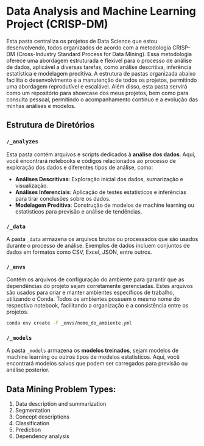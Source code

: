 # Data Analysis and Machine Learning Project (CRISP-DM)

Esta pasta centraliza os projetos de Data Science que estou desenvolvendo, todos organizados de acordo com a metodologia CRISP-DM (Cross-Industry Standard Process for Data Mining). Essa metodologia oferece uma abordagem estruturada e flexível para o processo de análise de dados, aplicável a diversas tarefas, como análise descritiva, inferência estatística e modelagem preditiva. A estrutura de pastas organizada abaixo facilita o desenvolvimento e a manutenção de todos os projetos, permitindo uma abordagem reprodutível e escalável. Além disso, esta pasta servirá como um repositório para showcase dos meus projetos, bem como para consulta pessoal, permitindo o acompanhamento contínuo e a evolução das minhas análises e modelos.

## Estrutura de Diretórios

### `/_analyzes`
Esta pasta contém arquivos e scripts dedicados à **análise dos dados**. Aqui, você encontrará notebooks e códigos relacionados ao processo de exploração dos dados e diferentes tipos de análise, como:

- **Análises Descritivas**: Exploração inicial dos dados, sumarização e visualização.
- **Análises Inferenciais**: Aplicação de testes estatísticos e inferências para tirar conclusões sobre os dados.
- **Modelagem Preditiva**: Construção de modelos de machine learning ou estatísticos para previsão e análise de tendências.

### `/_data`
A pasta `_data` armazena os arquivos brutos ou processados que são usados durante o processo de análise. Exemplos de dados incluem conjuntos de dados em formatos como CSV, Excel, JSON, entre outros.

### `/_envs`
Contém os arquivos de configuração do ambiente para garantir que as dependências do projeto sejam corretamente gerenciadas. Estes arquivos são usados para criar e manter ambientes específicos de trabalho, utilizando o Conda. Todos os ambientes possuem o mesmo nome do respectivo notebook, facilitando a organização e a consistência entre os projetos.

```bash
conda env create -f _envs/nome_do_ambiente.yml
```

### `/_models`
A pasta `_models` armazena os **modelos treinados**, sejam modelos de machine learning ou outros tipos de modelos estatísticos. Aqui, você encontrará modelos salvos que podem ser carregados para previsão ou análise posterior.

## Data Mining Problem Types:

1. Data description and summarization
2. Segmentation
3. Concept descriptions
4. Classification
5. Prediction
6. Dependency analysis